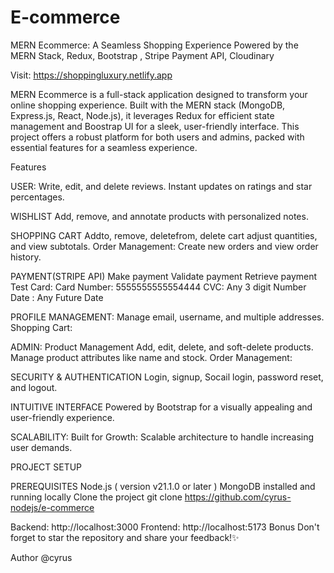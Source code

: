 # E-commerce

MERN Ecommerce: A Seamless Shopping Experience Powered by the MERN Stack, Redux, Bootstrap , Stripe Payment API, Cloudinary

  Visit: https://shoppingluxury.netlify.app

MERN Ecommerce is a full-stack application designed to transform your online shopping experience. Built with the MERN stack (MongoDB, Express.js, React, Node.js), it leverages Redux for efficient state management and Boostrap UI for a sleek, user-friendly interface. This project offers a robust platform for both users and admins, packed with essential features for a seamless experience.

Features

USER:
Write, edit, and delete reviews.
Instant updates on ratings and star percentages.

WISHLIST
Add, remove, and annotate products with personalized notes.


SHOPPING CART
Addto, remove, deletefrom, delete cart
adjust quantities, and view subtotals.
Order Management:
Create new orders and view order history.

PAYMENT(STRIPE API)
Make payment
Validate payment
Retrieve payment
Test Card:
Card Number: 5555555555554444
CVC: Any 3 digit Number
Date : Any Future Date

PROFILE MANAGEMENT:
Manage email, username, and multiple addresses.
Shopping Cart:

 
ADMIN:
Product Management
Add, edit, delete, and soft-delete products.
Manage product attributes like name and stock.
Order Management:

SECURITY & AUTHENTICATION
Login, signup, Socail login, password reset, and logout.

INTUITIVE INTERFACE
Powered by Bootstrap for a visually appealing and user-friendly experience.

SCALABILITY:
Built for Growth:
Scalable architecture to handle increasing user demands.

PROJECT SETUP

PREREQUISITES
Node.js ( version v21.1.0 or later )
MongoDB installed and running locally
Clone the project
git clone https://github.com/cyrus-nodejs/e-commerce

Backend: http://localhost:3000
Frontend: http://localhost:5173
Bonus
Don't forget to star the repository and share your feedback!✨

Author
@cyrus
